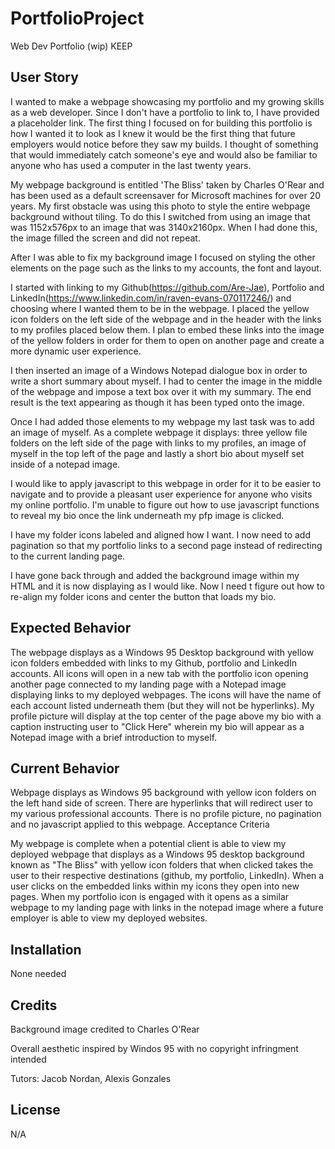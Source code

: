 # PortfolioProject
Web Dev Portfolio (wip) KEEP 
## User Story

I wanted to make a webpage showcasing my portfolio and my growing skills as a web developer. Since I don't have a portfolio to link to, I have provided a placeholder link. The first thing I focused on for building this portfolio is how I wanted it to look as I knew it would be the first thing that future employers would notice before they saw my builds. I thought of something that would immediately catch someone's eye and would also be familiar to anyone who has used a computer in the last twenty years.

My webpage background is entitled 'The Bliss' taken by Charles O'Rear and has been used as a default screensaver for Microsoft machines for over 20 years. My first obstacle was using this photo to style the entire webpage background without tiling. To do this I switched from using an image that was 1152x576px to an image that was 3140x2160px. When I had done this, the image filled the screen and did not repeat.

After I was able to fix my background image I focused on styling the other elements on the page such as the links to my accounts, the font and layout.

I started with linking to my Github(https://github.com/Are-Jae), Portfolio and LinkedIn(https://www.linkedin.com/in/raven-evans-070117246/) and choosing where I wanted them to be in the webpage. I placed the yellow icon folders on the left side of the webpage and in the header with the links to my profiles placed below them. I plan to embed these links into the image of the yellow folders in order for them to open on another page and create a more dynamic user experience.

I then inserted an image of a Windows Notepad dialogue box in order to write a short summary about myself. I had to center the image in the middle of the webpage and impose a text box over it with my summary. The end result is the text appearing as though it has been typed onto the image.

Once I had added those elements to my webpage my last task was to add an image of myself. As a complete webpage it displays: three yellow file folders on the left side of the page with links to my profiles, an image of myself in the top left of the page and lastly a short bio about myself set inside of a notepad image.

I would like to apply javascript to this webpage in order for it to be easier to navigate and to provide a pleasant user experience for anyone who visits my online portfolio. I'm unable to figure out how to use javascript functions to reveal my bio once the link underneath my pfp image is clicked.

I have my folder icons labeled and aligned how I want. I now need to add pagination so that my portfolio links to a second page instead of redirecting to the current landing page.

I have gone back through and added the background image within my HTML and it is now displaying as I would like. Now I need t figure out how to re-align my folder icons and center the button that loads my bio. 

## Expected Behavior

The webpage displays as a Windows 95 Desktop background with yellow icon folders embedded with links to my Github, portfolio and LinkedIn accounts. All icons will open in a new tab with the portfolio icon opening another page connected to my landing page with a Notepad image displaying links to my deployed webpages. The icons will have the name of each account listed underneath them (but they will not be hyperlinks). My profile picture will display at the top center of the page above my bio with a caption instructing user to "Click Here" wherein my bio will appear as a Notepad image with a brief introduction to myself.

## Current Behavior

Webpage displays as Windows 95 background with yellow icon folders on the left hand side of screen. There are hyperlinks that will redirect user to my various professional accounts. There is no profile picture, no pagination and no javascript applied to this webpage.
Acceptance Criteria

My webpage is complete when a potential client is able to view my deployed webpage that displays as a Windows 95 desktop background known as "The Bliss" with yellow icon folders that when clicked takes the user to their respective destinations (github, my portfolio, LinkedIn). When a user clicks on the embedded links within my icons they open into new pages. When my portfolio icon is engaged with it opens as a similar webpage to my landing page with links in the notepad image where a future employer is able to view my deployed websites.


## Installation

None needed


## Credits

Background image credited to Charles O'Rear

Overall aesthetic inspired by Windos 95 with no copyright infringment intended

Tutors: Jacob Nordan, Alexis Gonzales


## License

N/A